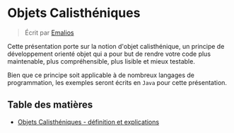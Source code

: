 # Objets Calisthéniques

> Écrit par [Emalios](https://github.com/Emalios)

Cette présentation porte sur la notion d'objet calisthénique, un principe de développement orienté objet qui a pour but de rendre votre code plus maintenable, plus compréhensible, plus lisible et mieux testable.

Bien que ce principe soit applicable à de nombreux langages de programmation, les exemples seront écrits en `Java` pour cette présentation.

## Table des matières

- [Objets Calisthéniques - définition et explications](fr/OBJETS_CALISTHENIQUES.MD)

